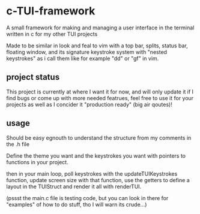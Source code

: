 # c-TUI-framework
A small framework for making and managing a user interface in the terminal written in c for my other TUI projects

Made to be similar in look and feal to vim with a top bar, splits, status bar, floating window, and its signature keystroke system with "nested keystrokes" as i call them like for example "dd" or "gf" in vim.

## project status
This project is currently at where I want it for now, and will only update it if I find bugs or come up with more needed featrues, feel free to use it for your projects as well as I concider it "production ready" (big air qoutes)!

## usage
Should be easy egnouth to understand the structure from my comments in the .h file

Define the theme you want and the keystrokes you want with pointers to functions in your project.

then in your main loop, poll keystrokes with the updateTUIKeystrokes function, update screen size with that function, use the getters to define a layout in the TUIStruct and render it all with renderTUI.

(pssst the main.c file is testing code, but you can look in there for "examples" of how to do stuff, tho I will warn its crude...)
